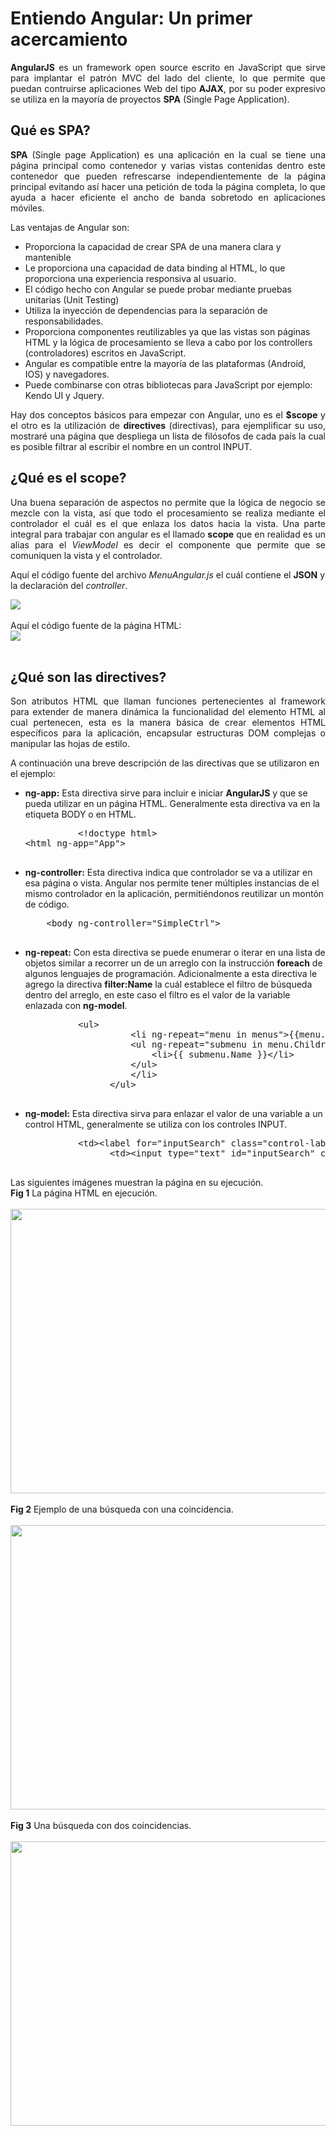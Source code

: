# Entiendo Angular: Un primer acercamiento
		
<p align="justify"><b>AngularJS</b> es un framework open source escrito en JavaScript que sirve para implantar el patrón MVC del lado del cliente, lo que permite que puedan contruirse aplicaciones Web del tipo <b>AJAX</b>, por su poder expresivo se utiliza en la mayoría de proyectos <b>SPA</b> (Single Page Application).</p>
    <h2>Qué es SPA?</h2>
    <p align="justify"><b>SPA</b> (Single page Application) es una aplicación en la cual se tiene una página principal como contenedor y varias vistas contenidas dentro este contenedor que pueden refrescarse independientemente de la página principal evitando así hacer una petición de toda la página completa, lo que ayuda a hacer eficiente el ancho de banda sobretodo en aplicaciones móviles.</p>
    <p>
      Las ventajas de Angular son:
      <ul>
        <li>Proporciona la capacidad de crear SPA de una manera clara y mantenible</li>
        <li>Le proporciona una capacidad de data binding al HTML, lo que proporciona una experiencia responsiva al usuario.</li>
        <li>El código hecho con Angular se puede probar mediante pruebas unitarias (Unit Testing)</li>
        <li>Utiliza la inyección de dependencias para la separación de responsabilidades.</li>
        <li>Proporciona componentes reutilizables ya que las vistas son páginas HTML y la lógica de procesamiento se lleva a cabo por los controllers (controladores) escritos en JavaScript.</li>
        <li>Angular es compatible entre la mayoría de las plataformas (Android, IOS) y navegadores.</li>
        <li>Puede combinarse con otras bibliotecas para JavaScript por ejemplo: Kendo UI y Jquery.</li>
      </ul>
    </p>
    <p align="justify">Hay dos conceptos básicos para empezar con Angular, uno es el <b>$scope</b> y el otro es la utilización de <b>directives</b> (directivas), para ejemplificar su uso, mostraré una página que despliega un lista de filósofos de cada país la cual es posible filtrar al escribir el nombre en un control INPUT.</p>
    <h2>¿Qué es el scope?</h2>
    <p align="justify">Una buena separación de aspectos no permite que la lógica de negocio se mezcle con la vista, así que todo el procesamiento se realiza mediante el controlador el cuál es el que enlaza los datos hacia la vista.
Una parte integral para trabajar con angular es el llamado <b>scope</b> que en realidad es un alias para el <i>ViewModel</i> es decir el componente que permite que se comuniquen la vista y el controlador.</p>
    <p>Aquí el código fuente del archivo <i>MenuAngular.js</i> el cuál contiene el <b>JSON</b> y la declaración del <i>controller</i>.</p>
      <div>
      <IMG src="picture_library/Angular/MenuAngular.png">
      </div><br>
    <div>Aquí el código fuente de la página HTML:</div>
      <!--------------PRE HTML------------------>
      <div>
      <IMG src="picture_library/Angular/angularSample.png">
      </div><br>
      <!--------------PRE HTML------------------>
    <h2>¿Qué son las directives?</h2>
    <p align="justify">Son atributos HTML que llaman funciones pertenecientes al framework para extender de manera dinámica la funcionalidad del elemento HTML al cual pertenecen, esta es la manera básica de crear elementos HTML específicos para la aplicación, encapsular estructuras DOM complejas o manipular las hojas de estilo.</p>
    <p>A continuación una breve descripción de las directivas que se utilizaron en el ejemplo:</p>
    <p>
      <ul>
        <li><b>ng-app:</b> Esta directiva sirve para incluir e iniciar <b>AngularJS</b> y que se pueda utilizar en un página HTML. Generalmente esta directiva va en la etiqueta BODY o en HTML.
        <pre>
          &lt;!doctype html&gt;
&lt;html ng-app=&quot;App&quot;&gt;
        </pre>
        </li>
        <li><b>ng-controller:</b> Esta directiva indica que controlador se va a utilizar en esa página o vista. Angular nos permite tener múltiples instancias de el mismo controlador en la aplicación, permitiéndonos reutilizar un montón de código.
        <pre>
    &lt;body ng-controller=&quot;SimpleCtrl&quot;&gt;      
        </pre>
        </li>
        <li><b>ng-repeat:</b> Con esta directiva se puede enumerar o iterar en una lista de objetos similar a recorrer un de un arreglo con la instrucción <b>foreach</b> de algunos lenguajes de programación. Adicionalmente a esta directiva le agrego la directiva <b>filter:Name</b> la cuál establece el filtro de búsqueda dentro del arreglo, en este caso el filtro es el valor de la variable enlazada con <b>ng-model</b>.
        <pre>
          &lt;ul&gt;
                    &lt;li ng-repeat=&quot;menu in menus&quot;&gt;{{menu.Name}}
                    &lt;ul ng-repeat=&quot;submenu in menu.Children | filter:Name&quot;&gt;
                        &lt;li&gt;{{ submenu.Name }}&lt;/li&gt;
                    &lt;/ul&gt;
                    &lt;/li&gt;
                &lt;/ul&gt;
        </pre>
        </li>
        <li><b>ng-model:</b> Esta directiva sirva para enlazar el valor de una variable a un control HTML, generalmente se utiliza con los controles INPUT.
        <pre>
          &lt;td&gt;&lt;label for=&quot;inputSearch&quot; class=&quot;control-label&quot;&gt;Search:&lt;/label&gt;&lt;/td&gt;
                &lt;td&gt;&lt;input type=&quot;text&quot; id=&quot;inputSearch&quot; class=&quot;field-value&quot; ng-model=&quot;Name&quot;/&gt;&lt;/td&gt;
        </pre>
        </li>
      </ul>
    </p>
    <div>Las siguientes imágenes muestran la página en su ejecución.</div>
    <div><b>Fig 1</b> La página HTML en ejecución.</div><br>
    <div>
    <IMG src="picture_library/Angular/fig1.png" width="563" height="455">
    </div><br>
    <div><b>Fig 2</b> Ejemplo de una búsqueda con una coincidencia.</div><br>
    <div>
    <IMG src="picture_library/Angular/fig2.png" width="563" height="455">
    </div><br>
    <div><b>Fig 3</b> Una búsqueda con dos coincidencias.</div><br>
    <div>
    <IMG src="picture_library/Angular/fig3.png" width="563" height="455">
    </div>
